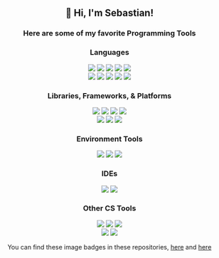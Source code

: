 <h2 align="center">👋 Hi, I'm Sebastian!</h2>
<p align = "center">
</p>
<p align = "center">
</p>

<h3 align = "center">
    Here are some of my favorite Programming Tools
</h3>
<h3 align = "center">
    Languages
</h3>
<p align = "center">
    <img src="https://img.shields.io/badge/c-%2300599C.svg?style=for-the-badge&logo=c&logoColor=white"/>
    <img src="https://img.shields.io/badge/c++-%2300599C.svg?style=for-the-badge&logo=c%2B%2B&logoColor=white"/>
    <img src="https://img.shields.io/badge/java-%23ED8B00.svg?style=for-the-badge&logo=java&logoColor=white"/>
    <img src="https://img.shields.io/badge/javascript-%23323330.svg?style=for-the-badge&logo=javascript&logoColor=%23F7DF1E"/>
    <img src="https://img.shields.io/badge/python-3670A0?style=for-the-badge&logo=python&logoColor=ffdd54"/>
    <br/>
    <img src="https://img.shields.io/badge/mysql-%2300f.svg?style=for-the-badge&logo=mysql&logoColor=white"/>
    <img src="https://img.shields.io/badge/MariaDB-003545?style=for-the-badge&logo=mariadb&logoColor=white"/>
    <img src="https://img.shields.io/badge/html5-%23E34F26.svg?style=for-the-badge&logo=html5&logoColor=white"/>
    <img src="https://img.shields.io/badge/css3-%231572B6.svg?style=for-the-badge&logo=css3&logoColor=white"/>
    <img src="https://img.shields.io/badge/ocaml-f18e00.svg?style=for-the-badge&logo=ocaml&logoColor=white"/>
</p>
<h3 align = "center">
    Libraries, Frameworks, & Platforms
</h3>
<p align = "center">
    <img src="https://img.shields.io/badge/react-%2320232a.svg?style=for-the-badge&logo=react&logoColor=%2361DAFB"/>
    <img src="https://img.shields.io/badge/redux-%23593d88.svg?style=for-the-badge&logo=redux&logoColor=white"/>
    <img src="https://img.shields.io/badge/django-%23092E20.svg?style=for-the-badge&logo=django&logoColor=white"/>
    <img src="https://img.shields.io/badge/postgres-%23316192.svg?style=for-the-badge&logo=postgresql&logoColor=white"/>
    <br/>
    <img src="https://img.shields.io/badge/node.js-%2343853D.svg?style=for-the-badge&logo=node.js&logoColor=white"/>
    <img src="https://img.shields.io/badge/bootstrap-%23563D7C.svg?style=for-the-badge&logo=bootstrap&logoColor=white"/>
    <img src="https://img.shields.io/badge/json-5E5C5C?style=for-the-badge&logo=json&logoColor=white"/>
    <!--     <img src="https://img.shields.io/badge/LaTeX-47A141?style=for-the-badge&logo=LaTeX&logoColor=white"/> -->
    <!--     <img src="https://img.shields.io/badge/Numpy-777BB4?style=for-the-badge&logo=numpy&logoColor=white"/> -->
    <!--     <img src="https://img.shields.io/badge/flask-%23000.svg?style=for-the-badge&logo=flask&logoColor=white"/> -->
    <!--     <img src="https://img.shields.io/badge/Streamlit-FF4B4B?style=for-the-badge&logo=Streamlit&logoColor=white"/> -->
<!--     <img src="https://img.shields.io/badge/jquery-%230769AD.svg?style=for-the-badge&logo=jquery&logoColor=white"/> -->
</p>
<h3 align = "center">
    Environment Tools
</h3>
<p align = "center">
    <img src="https://img.shields.io/badge/docker-%230db7ed.svg?style=for-the-badge&logo=docker&logoColor=white"/>
    <img src="https://img.shields.io/badge/git-%23F05033.svg?style=for-the-badge&logo=git&logoColor=white"/>
    <img src="https://img.shields.io/badge/NPM-%23000000.svg?style=for-the-badge&logo=npm&logoColor=white"/>
</p>
<h3 align = "center">
    IDEs
</h3>
<p align = "center">
    <img src="https://img.shields.io/badge/VisualStudioCode-0078d7.svg?style=for-the-badge&logo=visual-studio-code&logoColor=white"/>
    <img src="https://img.shields.io/badge/IntelliJIDEA-000000.svg?style=for-the-badge&logo=intellij-idea&logoColor=white"/>
</p>
<h3 align = "center">
    Other CS Tools
</h3>
<p align = "center">
    <img src="https://img.shields.io/badge/github-%23121011.svg?style=for-the-badge&logo=github&logoColor=white"/>
    <img src="https://img.shields.io/badge/Slack-4A154B?style=for-the-badge&logo=slack&logoColor=white"/>
    <img src="https://img.shields.io/badge/Notion-%23000000.svg?style=for-the-badge&logo=notion&logoColor=white"/>
    <br />
    <img src="https://img.shields.io/badge/heroku-%23430098.svg?style=for-the-badge&logo=heroku&logoColor=white"/>
    <img src="https://img.shields.io/badge/netlify-%23000000.svg?style=for-the-badge&logo=netlify&logoColor=#00C7B7"/>
    <!--     <img src="https://img.shields.io/badge/bitbucket-%230047B3.svg?style=for-the-badge&logo=bitbucket&logoColor=white"/> -->
    <!--     <img src="https://img.shields.io/badge/ESLint-4B3263?style=for-the-badge&logo=eslint&logoColor=white"/> -->
</p>

<p align = "center">
    You can find these image badges in these repositories, <a href='https://github.com/Ileriayo/markdown-badges'>here</a> and <a href='https://github.com/alexandresanlim/Badges4-README.md-Profile'>here</a>
</p>

<!-- <h3 align = "center">
    You can learn more about my work at my 👉<a href="https://sebastiancabrejos.com">Personal Site</a>!
</h3> -->
<!--   <img src="https://media.giphy.com/media/hvRJCLFzcasrR4ia7z/giphy.gif" width="40px"> -->
<!--   <img src = "https://github-readme-stats.vercel.app/api?username=boccca2014&show_icons=true&theme=react&count_private=true" width = 425> -->
<!--   <img src = "https://github-readme-streak-stats.herokuapp.com?user=boccca2014&theme=blood-dark" width = 425> -->
<!-- https://github-readme-stats-jf5xsiewf-boccca2014.vercel.app/api?username=boccca2014&show_icons=true&theme=react&count_private=true -->
<!-- https://github-readme-streak-stats-seb.herokuapp.com?user=boccca2014&theme=blood-dark -->
<!-- <img src="https://github-readme-stats.vercel.app/api/top-langs/?username=boccca2014&layout=compact&theme=slateorange"/> -->
<!-- https://github-readme-stats-jf5xsiewf-boccca2014.vercel.app/api/top-langs/?username=boccca2014&layout=compact&theme=slateorange -->
